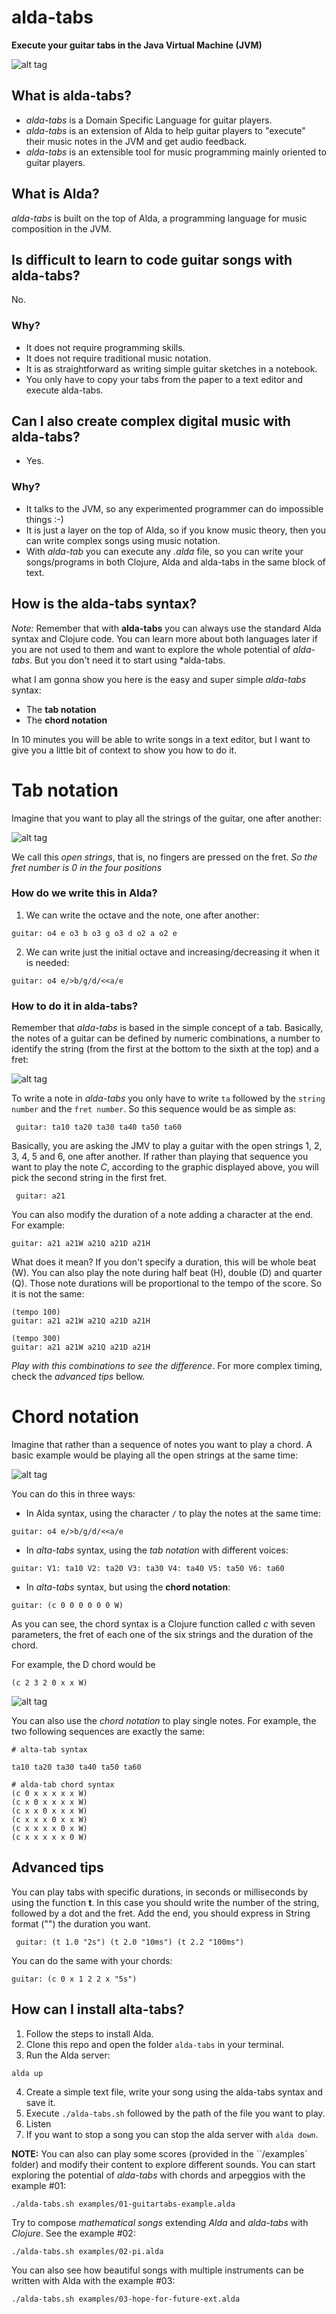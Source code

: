# alda-tabs

**Execute your guitar tabs in the Java Virtual Machine (JVM)**

![alt tag](https://raw.githubusercontent.com/dgrmunch/alda-tabs/master/img/alda-tabs.png)

## What is alda-tabs?

* *alda-tabs* is a Domain Specific Language for guitar players.
* *alda-tabs* is an extension of Alda to help guitar players to "execute" their music notes in the JVM and get audio feedback.
* *alda-tabs* is an extensible tool for music programming mainly oriented to guitar players.

## What is Alda?

*alda-tabs* is built on the top of Alda, a programming language for music composition in the JVM.

## Is difficult to learn to code guitar songs with alda-tabs?

No.

### Why?

* It does not require programming skills.
* It does not require traditional music notation.
* It is as straightforward as writing simple guitar sketches in a notebook.
* You only have to copy your tabs from the paper to a text editor and execute alda-tabs.


## Can I also create complex digital music with alda-tabs?

* Yes.

### Why?

* It talks to the JVM, so any experimented programmer can do impossible things :-)
* It is just a layer on the top of Alda, so if you know music theory, then you can write complex songs using music notation.
* With *alda-tab* you can execute any *.alda* file, so you can write your songs/programs in both Clojure, Alda and alda-tabs in the same block of text.

## How is the alda-tabs syntax?

*Note:* Remember that with **alda-tabs** you can always use the standard Alda syntax and Clojure code. You can learn more about both languages later if you are not used to them and want to explore the whole potential of *alda-tabs*. But you don't need it to start using *alda-tabs.

what I am gonna show you here is the easy and super simple *alda-tabs* syntax:

* The **tab notation**
* The **chord notation**

In 10 minutes you will be able to write songs in a text editor, but I want to give you a little bit of context to show you how to do it.


# Tab notation

Imagine that you want to play all the strings of the guitar, one after another:

![alt tag](https://raw.githubusercontent.com/dgrmunch/alda-tabs/master/img/score1.png)

We call this *open strings*, that is, no fingers are pressed on the fret. *So the fret number is 0 in the four positions*

### How do we write this in Alda?

1. We can write the octave and the note, one after another:

```
guitar: o4 e o3 b o3 g o3 d o2 a o2 e
```

2. We can write just the initial octave and increasing/decreasing it when it is needed:

```
guitar: o4 e/>b/g/d/<<a/e
```

### How to do it in alda-tabs?

Remember that *alda-tabs* is based in the simple concept of a tab. Basically, the notes of a guitar can be defined by numeric combinations, a number to identify the string (from the first at the bottom to the sixth at the top) and a fret:

![alt tag](https://raw.githubusercontent.com/dgrmunch/alda-tabs/master/img/notes-fret.png)

To write a note in *alda-tabs* you only have to write `ta` followed by the `string number` and the `fret number`.
So this sequence would be as simple as:

```
 guitar: ta10 ta20 ta30 ta40 ta50 ta60
  ```

Basically, you are asking the JMV to play a guitar with the open strings 1, 2, 3, 4, 5 and 6, one after another.
If rather than playing that sequence you want to play the note *C*, according to the graphic displayed above, you will pick the second string in the first fret.

```
 guitar: a21
 ```

You can also modify the duration of a note adding a character at the end. For example:

```
guitar: a21 a21W a21Q a21D a21H
```

What does it mean? If you don't specify a duration, this will be whole beat (W). You can also play the note during half beat (H), double (D) and quarter (Q). Those note durations will be proportional to the tempo of the score. So it is not the same:

```
(tempo 100)
guitar: a21 a21W a21Q a21D a21H
```

```
(tempo 300)
guitar: a21 a21W a21Q a21D a21H
```

*Play with this combinations to see the difference*. For more complex timing, check the *advanced tips* bellow.

# Chord notation

Imagine that rather than a sequence of notes you want to play a chord. A basic example would be playing all the open strings at the same time:

![alt tag](https://raw.githubusercontent.com/dgrmunch/alda-tabs/master/img/score2.png)

You can do this in three ways:

* In Alda syntax, using the character `/` to play the notes at the same time:

```
guitar: o4 e/>b/g/d/<<a/e
```

* In *alta-tabs* syntax, using the *tab notation* with different voices:

```
guitar: V1: ta10 V2: ta20 V3: ta30 V4: ta40 V5: ta50 V6: ta60

```

* In *alta-tabs* syntax, but using the **chord notation**:

```
guitar: (c 0 0 0 0 0 0 W)

```

As you can see, the chord syntax is a Clojure function called *c* with seven parameters, the fret of each one of the six strings and the duration of the chord.

For example, the D chord would be

```
(c 2 3 2 0 x x W)
```

![alt tag](https://raw.githubusercontent.com/dgrmunch/alda-tabs/master/img/re.png)

You can also use the *chord notation* to play single notes. For example, the two following sequences are exactly the same:

```
# alta-tab syntax

ta10 ta20 ta30 ta40 ta50 ta60

# alda-tab chord syntax
(c 0 x x x x x W)
(c x 0 x x x x W)
(c x x 0 x x x W)
(c x x x 0 x x W)
(c x x x x 0 x W)
(c x x x x x 0 W)
```

## Advanced tips

 You can play tabs with specific durations, in seconds or milliseconds by using the function **t**.
 In this case you should write the number of the string, followed by a dot and the fret. Add the end, you should express in String format ("") the duration you want.

```
 guitar: (t 1.0 "2s") (t 2.0 "10ms") (t 2.2 "100ms")
 ```

 You can do the same with your chords:

 ```
 guitar: (c 0 x 1 2 2 x "5s")
 ```

## How can I install alta-tabs?

1. Follow the steps to install Alda.
2. Clone this repo and open the folder `alda-tabs` in your terminal.
3. Run the Alda server:

```alda up```

4. Create a simple text file, write your song using the alda-tabs syntax and save it.
5. Execute `./alda-tabs.sh` followed by the path of the file you want to play.
6. Listen
7. If you want to stop a song you can stop the alda server with `alda down`.

**NOTE:** You can also can play some scores (provided in the ``/examples` folder) and modify their content to explore different sounds.
You can start exploring the potential of *alda-tabs* with chords and arpeggios with the example #01:

```./alda-tabs.sh examples/01-guitartabs-example.alda ```

Try to compose *mathematical songs* extending *Alda* and *alda-tabs* with *Clojure*. See the example #02:

```./alda-tabs.sh examples/02-pi.alda```

You can also see how beautiful songs with multiple instruments can be written with Alda with the example #03:

```./alda-tabs.sh examples/03-hope-for-future-ext.alda ```
